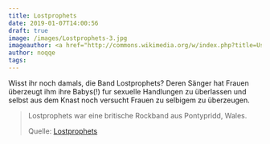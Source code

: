 ```yaml
---
title: Lostprophets
date: 2019-01-07T14:00:56
draft: true
image: /images/Lostprophets-3.jpg
imageauthor: <a href="http://commons.wikimedia.org/w/index.php?title=User:Danny_Lechanteur&amp;action=edit&amp;redlink=1" class="new" title="User:Danny Lechanteur (page does not exist)">Danny Lechanteur</a>
author: noqqe
tags:
---
```


Wisst ihr noch damals, die Band Lostprophets? Deren Sänger hat Frauen überzeugt
ihm ihre Babys(!) fur sexuelle Handlungen zu überlassen und selbst aus dem
Knast noch versucht Frauen zu selbigem zu überzeugen.

> Lostprophets war eine britische Rockband aus Pontypridd, Wales.
>
> Quelle: [Lostprophets](https://de.wikipedia.org/wiki/Lostprophets)